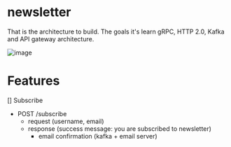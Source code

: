 # newsletter

That is the architecture to build. The goals it's learn gRPC, HTTP 2.0, Kafka and API gateway architecture.

![image](https://user-images.githubusercontent.com/58860863/186171883-bd41d0ef-396a-408a-b362-5c86e87654f6.png)

# Features

[] Subscribe

- POST /subscribe
  - request (username, email)
  - response (success message: you are subscribed to newsletter)
    - email confirmation (kafka + email server)

